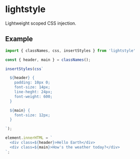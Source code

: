 # lightstyle

Lightweight scoped CSS injection.

## Example

```js
import { classNames, css, insertStyles } from 'lightstyle'

const { header, main } = classNames();

insertStyles(css`

  ${header} {
    padding: 10px 0;
    font-size: 14px;
    line-heght: 24px;
    font-weight: 600;
  }

  ${main} {
    font-size: 12px;
  }

`);

element.innerHTML = `
  <div class=${header}>Hello Earth</div>
  <div class=${main}>How's the weather today?</div>
`;
```
